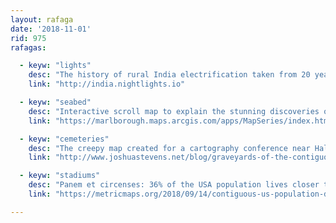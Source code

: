 ```yaml
---
layout: rafaga
date: '2018-11-01'
rid: 975
rafagas:

  - keyw: "lights"
    desc: "The history of rural India electrification taken from 20 years of satellite imagery, and comparing more than 600 thousand villages"
    link: "http://india.nightlights.io"

  - keyw: "seabed"
    desc: "Interactive scroll map to explain the stunning discoveries of the Totaruni seabed, an island from the South of New Zealand"
    link: "https://marlborough.maps.arcgis.com/apps/MapSeries/index.html?appid=155a89b0beb74035bd1c4c71f6f36646"

  - keyw: "cemeteries"
    desc: "The creepy map created for a cartography conference near Halloween dates: all 144.847 USA cemeteries and graveyards depict a pattern of death and history"
    link: "http://www.joshuastevens.net/blog/graveyards-of-the-contiguous-usa/"

  - keyw: "stadiums"
    desc: "Panem et circenses: 36% of the USA population lives closer than 50 kilometers of an NFL stadium, with 2016 data"
    link: "https://metricmaps.org/2018/09/14/contiguous-us-population-distance-to-a-nfl-stadium/"

---
```

